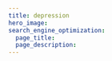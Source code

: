 ```yaml
---
title: depression
hero_image: 
search_engine_optimization:
  page_title:
  page_description:
---
```

